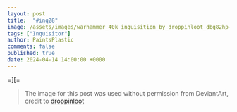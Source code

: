 ```yaml
---
layout: post
title:  "#inq28"
image: /assets/images/warhammer_40k_inquisition_by_droppinloot_dbg82hp-pre.jpg
tags: ["Inquisitor"]
author: PaintsPlastic
comments: false
published: true
date: 2024-04-14 14:00:00 +0000
---
```


=][=

> The image for this post was used without permission from DeviantArt, credit to [droppinloot](https://www.deviantart.com/droppinloot/art/Warhammer-40K-Inquisition-692378269)